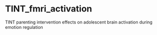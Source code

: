 # TINT_fmri_activation
TINT parenting intervention effects on adolescent brain activation during emotion regulation
